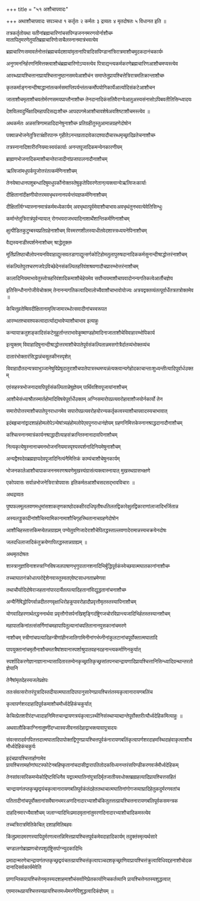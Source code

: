 +++
title = "५१ अशौचापवादः"

+++
अथाशौचापवादः सपञ्चधा १ कर्तृतः २ कर्मतः ३ द्रव्यतः ४ मृतदोषतः ५ विधानत इति ॥

तत्रकर्तृतोयथा यतीनांब्रह्मचारिणांचसपिण्डजननमरणयोर्नाशौचम्‍ मातापितृमरणेतुयतिब्रह्मचारिणोःसचैलस्नानमात्रंभवत्येव

ब्रह्मचारिणःसमावर्तनोत्तरंब्रह्मचर्यदशायांमृतानापित्रादिसपिण्डानांत्रिरात्रमाशौचमुदकदानंचकार्यम्‍

अनुगमननिर्हरणनिमित्तक्त्वाशौचंब्रह्मचारिणोऽप्यस्त्येव पित्राद्यन्त्यकर्मकरणेब्रह्मचारिणआशौचमप्यस्त्येव

आरब्धप्रायश्चित्तानाप्रायश्चित्तानुष्ठानसमयेआशौचंन समाप्तेतुप्रायश्चित्तेत्रिरात्रमतिक्रान्ताशौचम्‍

कृतकर्माङ्गनान्दीश्राद्धानांतत्कर्मसमाप्तिपर्यन्तंतत्कर्मोपयोगिकार्येआर्त्यादिसंकटेआशौचन

जाताशौचमृताशौचवतोर्मरणसमयप्राप्तौनाशौचम्‍ तेनदानादिकंसतिवैराग्येआतुअस्यसंनासोऽपिबवतीतिसिन्ध्वादयः

देशविलवदुर्भिक्षादिमहापदिसद्यःशौचम्‍ आपदपगमेआशौचावशेषेअवशिष्टाशौचमस्त्येव ॥



अथकर्मतः अन्नसत्रिणामन्नादिदानेषुनाशौचम्‍ प्रतिग्रहीतुस्तुआमान्नग्रहणेदोषोन

पक्वान्नभोजनेतुत्रिरात्रंक्षीरपानम्‍ गृहीतेऽनन्तव्रतादावेकादश्यादौचारब्धमृच्छ्रादिव्रतेचनाशौचम्‍

तत्रस्नानादिशारीरनियमाःस्वयंकार्याः अनन्तपूजादिकमन्येनकारणीयम्

ब्राह्मणभोजनादिकमाशौचान्तेराजादीनांप्रजापालनादौनाशौचम्‌

ऋत्विजांमधुपर्कपूजोत्तरंतत्कर्मणिनाशौचम्‌

तेनयेष्वाधानपशुबन्धादिषुमधुपर्कोनोक्तस्तेषुकृतेपिवरणेतान्‌त्यक्त्वान्येऋत्विजःकार्याः

दीक्षितानांदीक्षणीयोत्तरमवभृथस्नानपर्यन्तंयज्ञकर्मणिनाशौचम्‌

दीक्षितर्त्विग्भ्यास्नानमात्रंकर्ममध्येकार्यम्‌ अवभृथात्पूर्वमेवाशौचाभावःअवभृथंतुनभवत्येवेतिसिन्धुः

कर्मान्तेतुत्रिरात्रंपूर्वन्यायात्‌ रोगभयराजभयादिनाशार्थेशान्तिकर्मणिनाशौचम्‌

क्षुत्पीडितकुटुम्बस्यप्रतिग्रहेनाशौचम्‌ विस्मरणशीलस्याधीतवेदशास्त्रध्ययनेपिनाशौचम्‌

वैद्यस्यनाडीस्पर्शनेनाशौचम्‌ श्राद्धेतूक्तम्‍

मूर्तिप्रतिष्ठाचौलोपनयनविवाहाद्युत्सवतडागाद्युत्सर्गकोटिहोमतुलापुरुषदानादिककर्मसुनान्दीश्राद्धोत्तरंनाशौचम्‌

संकल्पितेपुरश्चरणजपेऽविच्छेदेनसंकल्पितहरिवंशश्रवणादौचप्रारम्भोत्तरंनाशौचम्‌

कालादिनियमाभावेतुस्तोत्रहरिवंशादिकमाशौचेहेयमेव सर्वोप्ययमाशौचापवादोनन्यगतिकत्वेआर्तौचज्ञेय

इतिसिन्धौनागोजीयेचोक्तम्‌ तेनानन्यगतिकत्वादिमालोच्यैवाशौचाभावोयोज्यः अत्रयद्वक्तव्यंतत्पूर्वार्धेतत्रतत्रोक्तमेव ॥



केचित्तुव्रतेष्विवदीक्षितानामृत्विजामारब्धोत्सवादीनांचस्वरूपत

आरम्भतश्चावश्यकत्वादार्त्याद्यभावेप्याशौचाभाव इत्याहुः

कन्यायाक्रतुशङ्कादिसंकटेमुहूर्तान्तराभावेकूष्माण्डहोमादिनाजाताशौचेविवाहारम्भोपिकार्य

इत्युक्तम्‌ विवाहादिषुनान्दीश्राद्धोत्तरमाशौचेपातेपूर्वसंकल्पितान्नमसगोत्रैर्दातव्यंभोक्तव्यंच

दातारंभोक्तारंसिद्धान्नंचसूतकीनस्पृशेत्‌

विवाहादौतदन्यत्रवाभुञ्जानेषुविप्रेषुदातुराशौचपातेपात्रस्थमप्यन्नंत्यक्त्वान्यगेहोदकाचान्ताःशुध्यन्तीत्यादिपूर्वार्धउक्तम्‌

एवंसहस्त्रभोजनादावपिपूर्वसंकल्पितान्नेषुज्ञेयम्‌ पार्थिवशिवपूजायांनाशौचम्‌

आशौचेसंध्याश्रौतस्मार्तहोमादिविषयेपूर्वार्धेउक्तम्‌ अग्निसमारोपप्रत्यवरोहावाशौजयोर्नकार्यो तेन

समारोपोत्तरमाशौचपातेपुनराधानमेव सपारोपप्रत्यवरोहयोरन्यकर्तृकत्वस्याशौचापवादस्यचाभावात्‌

इदंबहृचानांद्वादशाहंहोमलोपेऽन्येषांत्र्यहंहोमलोपेएवपुनराधानंज्ञेयम्‌ ग्रहणनिमित्तकेस्नानश्राद्धदानादौनाशौचम्‌

कश्चित्स्नानमात्रंकार्यनश्राद्धादीत्याहसंक्रान्तिस्नानादावपिनाशौचम्‌

नित्यकृत्येषुस्नानाचमनभोजननियमास्पृश्यस्पर्शनादिनियमेषुनाशौचम्‌

अन्यद्वैश्वदेवब्रह्मज्ञयदेवपूजादिनित्यंनैमित्तिकं काम्यंचाशौचेषुनकार्यम्‌

भोजनकालेआशौचापाकजननमरणश्रवणेमुखस्यंग्रासंत्यक्त्वास्नायात्‌ मुखस्थग्रासभक्षणे

एकोपवासः सर्वान्नभोजनेत्रिरात्रोपवासः इतिकर्मतआशौचसदसद्भावविचारः ॥



अथद्रव्यतः

पुष्पफलमूललवणमधुमांसशाकतृणकाष्ठोदकक्षीरदधिघृतौषधतिलतद्विकारेक्षुतद्विकाराणांलाजादिभर्जितान्न

अस्यलड्डुकादीनांशौचिस्वामिकानामाशौचिगृहस्थितानाचग्रहणेदोषोन

आशौचिहस्तात्तकिमप्येतन्नग्राह्यम्‌ पण्येतुवणिजादेराशौचेपितद्धस्ताल्लवणादेरामान्नस्यचक्रयेनदोषः

जलदधिलाजादिकंतुक्रयेणापितद्धस्तान्नग्राह्यम्‌ ॥



अथमृतदोषतः

शास्त्रानुज्ञांविनाशस्त्राग्निविषजलपाषाणभृगुपातानशनादिभिर्बुद्धिपूर्वकंस्वेच्छयात्मघातकानांनाशौचम्‍

तच्चाघातनंक्रोधात्परोद्देशेनवास्तुस्वतएवेष्टसाधनताभ्रमेणवा

तथाचौर्यादिदोषेराजहतानांपारदार्येतत्पत्यादिहतानांविद्युद्धतानांचनाशौचम्‍

अन्यैर्निषिद्धोपिगर्वान्नदीतरणवृक्षाधिरोहकूपावरोहादौप्रवृत्तौमृतस्तस्यापिनाशौचम्

योगवादिहरणार्थतद्धननार्थवा प्रवृत्तौगोसर्पनखिशृङ्गिदंष्ट्रिगजचोरविप्रान्त्यजादिभिर्हतस्तस्यानशौचम्‌

महापातकिनांतत्संसर्गिणांचमहापापितुल्यानांचपतितानानपुसकानांचमरणे

नाशौचम्‌ स्त्रीणांचपत्यादिहन्त्रीणांहीनजातिगामिनीनांगर्भघ्नीनांकुलटानांचपूर्वोक्तात्मघातादि

पापयुक्तानांचमृतौनाशौचमतत्रैषांशवानास्पर्शाश्रुपातवहनदहनान्त्यकर्माणिनकुर्यात्‌

स्पर्शादिकरणेज्ञानाज्ञानाभ्यासादितारतम्येनकृच्छ्रातिकृच्छ्रसांतपनचान्द्रायणादिप्रायश्चित्तानिसिन्ध्वादिग्रन्थान्तरतोज्ञेयानि

तेनैषांमृतदेहस्यजलेप्रक्षेपः

ततःसंवत्सरोत्तरंपुत्रादिस्तदीयात्मघातादिपापानुसारेणप्रायश्चित्तंतस्यकृत्वानारायणबलिंच

कृत्वापर्णशरदाहादिपूर्वकमाशौचमौर्ध्वदेहिकंचकुर्यात्‌

केचित्प्रेतशरीरंदग्ध्वादाहनिमित्तचान्द्रायणत्रयंकृत्वाऽस्थीनिसंस्थाप्याब्दान्तेपूर्वोक्तरीत्यौर्ध्वदेहिकमित्याहुः ॥



अथवालौकिकाग्निनातूष्णींदग्ध्वास्वजीवनसंदेहाद्वाभक्त्यावापुत्रादयः

संवत्सरादर्वगपितत्तदात्मघातादिपापोक्तद्विगुणप्रायश्चित्तपूर्वकंनारायणबलिंकृत्वापर्णशरदाहमस्थिदाहंवाकृत्वाशौचमौर्ध्वदेहिकंचकुर्यः

इदंचप्रायश्चित्तार्हाणामेव प्रायश्चित्तामर्हाणांघटस्फोटेनबहिष्कृतानांचदासीद्वारापतितोदकविध्यनन्तरंसपिण्डीकरणवर्जमौर्ध्वदेहिकम्

तेनसांवत्सरिकमप्येकोद्दिष्टविधिनैव यद्वात्मघातिनांपुत्रादिर्मृतजातीयवधोक्तब्रह्महत्यादिप्रायश्चित्तसहितं

चान्द्रायणंतप्तकृच्छ्रद्वयंचकृत्वानारायणबलिपूर्वकंतंदहेततथाचात्मघातिनांगोगजव्याघ्रादिहेतुकदुर्मरणवतांच

पतितादीनांचपूर्वोक्तानांसर्वेषानभमरअणदिनादारभ्याशौचंकितुतत्तत्प्रायश्चित्तनारायणबलिपूर्वकसमन्त्रक

दाहदिनमारभ्यैवाशौचम्‌ जलाग्न्यादिभिःप्रमादमृतानांतुमरणदिनादारभ्याशौचादिकमस्त्येव

तच्चत्रिरात्रमितिकेचित्‌ दशाहमितिबहवः

किंतुप्रमादमरणस्यापिदुर्मरणत्वत्तन्निमित्तप्रायश्चित्तपूर्वकमेवदाहादिकार्यम्‌ तदुक्तंस्मृत्यर्थसारे

चण्डालगोब्राह्मणचोरपशुदंष्ट्रिसर्पाग्न्युदकादिभिः

प्रमादान्मरणेचान्द्रायणंतप्तकृच्छ्रद्वयंचतत्प्रायश्चित्तंकृत्वापञ्चदशकृच्छ्राणिवाप्रायश्चित्तंक्रुत्वाविधिवद्दहनाशौचोदकदानादिसर्वकार्यमेवेति

प्राणान्तिकप्रायश्चित्तेनमृतस्यदशाहमाशौचंसर्वाणिप्रेतकार्याणिचकर्तव्यानि प्रायश्चित्तेनतस्यशुद्धत्वात्‌

एवमारब्धप्रायश्चित्तस्यप्रायश्चित्तमध्येमरणेपिशुद्धत्वादिकंज्ञेयम्‌ ॥
